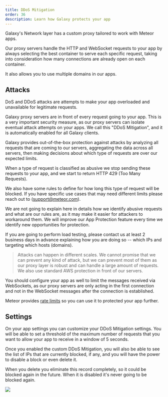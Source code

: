 ```yaml
---
title: DDoS Mitigation
order: 36
description: Learn how Galaxy protects your app
---
```


Galaxy's Network layer has a custom proxy tailored to work with Meteor apps.

Our proxy servers handle the HTTP and WebSocket requests to your app by always selecting the best container to serve each specific request, taking into consideration how many connections are already open on each container.

It also allows you to use multiple domains in our apps.

<h2 id="attacks">Attacks</h2>

DoS and DDoS attacks are attempts to make your app overloaded and unavailable for legitimate requests.

Galaxy proxy servers are in front of every request going to your app. This is a very important security measure, as our proxy servers can isolate eventual attack attempts on your apps. We call this "DDoS Mitigation", and it is automatically enabled for all Galaxy clients.

Galaxy provides out-of-the-box protection against attacks by analyzing all requests that are coming to our servers, aggregating the data across all servers, then making decisions about which type of requests are over our expected limits.

When a type of request is classified as abusive we stop sending these requests to your app, and we start to return HTTP 429 (Too Many Requests).

We also have some rules to define for how long this type of request will be blocked. If you have specific use cases that may need different limits please reach out to (support@meteor.com).

We are not going to explain here in details how we identify abusive requests and what are our rules are, as it may make it easier for attackers to workaround them. We will improve our App Protection feature every time we identify new opportunities for protection.

If you are going to perform load testing, please contact us at least 2 business days in advance explaining how you are doing so -- which IPs and targeting which hosts (domains).

> Attacks can happen in different scales. We cannot promise that we can prevent any kind of attack, but we can prevent most of them as our proxy layer is robust and can handle a large amount of requests. We also use standard AWS protection in front of our servers.

You should configure your app as well to limit the messages received via WebSockets, as our proxy servers are only acting in the first connection and not in the WebSocket messages after the connection is established. 

Meteor provides [rate limits](https://docs.meteor.com/api/methods.html#ddpratelimiter) so you can use it to protected your app further. 

<h2 id="settings">Settings</h2>

On your app settings you can customize your DDoS Mitigation settings. You will be able to set a threshold of the maximum number of requests that you want to allow your app to receive in a window of 5 seconds.

Once you enabled the custom DDoS Mitigation, you will also be able to see the list of IPs that are currently blocked, if any, and you will have the power to disable a block or even delete it.

When you delete you eliminate this record completely, so it could be blocked again in the future. When it is disabled it's never going to be blocked again.

<img src="/images/app-protection-custom-settings.png" />
